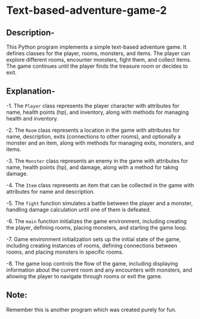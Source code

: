 # Text-based-adventure-game-2
## Description-
This Python program implements a simple text-based adventure game. It defines classes for the player, rooms, monsters, and items. The player can explore different rooms, encounter monsters, fight them, and collect items. The game continues until the player finds the treasure room or decides to exit.
## Explanation-
  -1. The `Player` class represents the player character with attributes for name, health points (hp), and inventory, along with methods for managing health and inventory.

  -2. The `Room` class represents a location in the game with attributes for name, description, exits (connections to other rooms), and optionally a monster and an item, along with methods for managing exits, monsters, and items.

  -3. The `Monster` class represents an enemy in the game with attributes for name, health points (hp), and damage, along with a method for taking damage.

  -4. The `Item` class represents an item that can be collected in the game with attributes for name and description.

  -5. The `fight` function simulates a battle between the player and a monster, handling damage calculation until one of them is defeated.

  -6. The `main` function initializes the game environment, including creating the player, defining rooms, placing monsters, and starting the game loop.

  -7. Game environment initialization sets up the initial state of the game, including creating instances of rooms, defining connections between rooms, and placing monsters in specific rooms.

  -8. The game loop controls the flow of the game, including displaying information about the current room and any encounters with monsters, and allowing the player to navigate through rooms or exit the game.

## Note:
Remember this is another program which was created purely for fun.
